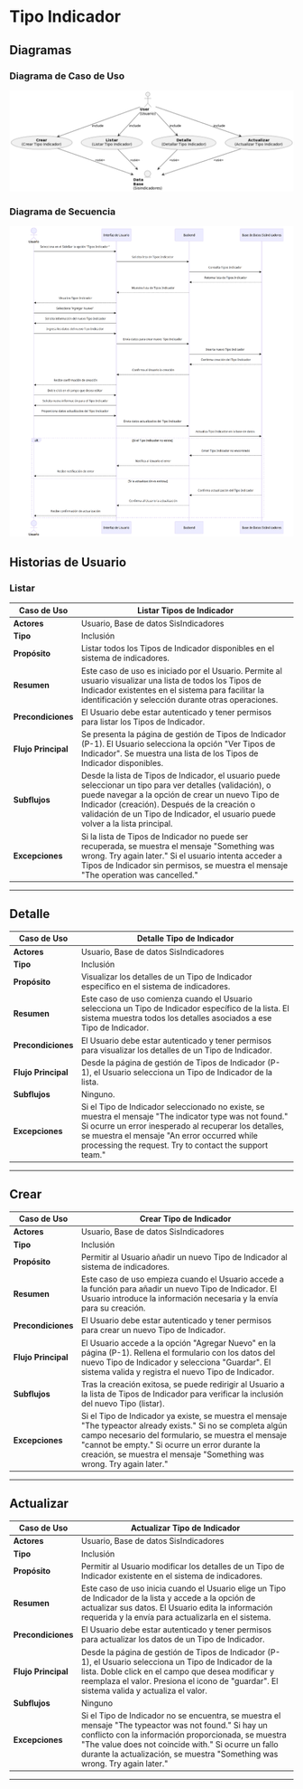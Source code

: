 # Tipo Indicador

## Diagramas

### Diagrama de Caso de Uso

![Diagrama de Caso de Uso](./hu.png)

### Diagrama de Secuencia

![Diagrama de Secuencia](./secuencia.png)

## Historias de Usuario

### Listar

| **Caso de Uso** | Listar Tipos de Indicador |
|---|---|
| **Actores** | Usuario, Base de datos SisIndicadores |
| **Tipo** | Inclusión |
| **Propósito** | Listar todos los Tipos de Indicador disponibles en el sistema de indicadores. |
| **Resumen** | Este caso de uso es iniciado por el Usuario. Permite al usuario visualizar una lista de todos los Tipos de Indicador existentes en el sistema para facilitar la identificación y selección durante otras operaciones. |
| **Precondiciones** | El Usuario debe estar autenticado y tener permisos para listar los Tipos de Indicador. |
| **Flujo Principal** | Se presenta la página de gestión de Tipos de Indicador (P-1). El Usuario selecciona la opción "Ver Tipos de Indicador". Se muestra una lista de los Tipos de Indicador disponibles. |
| **Subflujos** | Desde la lista de Tipos de Indicador, el usuario puede seleccionar un tipo para ver detalles (validación), o puede navegar a la opción de crear un nuevo Tipo de Indicador (creación). Después de la creación o validación de un Tipo de Indicador, el usuario puede volver a la lista principal. |
| **Excepciones** | Si la lista de Tipos de Indicador no puede ser recuperada, se muestra el mensaje "Something was wrong. Try again later." Si el usuario intenta acceder a Tipos de Indicador sin permisos, se muestra el mensaje "The operation was cancelled." |
---

## Detalle

| **Caso de Uso** | Detalle Tipo de Indicador |
|---|---|
| **Actores** | Usuario, Base de datos SisIndicadores |
| **Tipo** | Inclusión |
| **Propósito** | Visualizar los detalles de un Tipo de Indicador específico en el sistema de indicadores. |
| **Resumen** | Este caso de uso comienza cuando el Usuario selecciona un Tipo de Indicador específico de la lista. El sistema muestra todos los detalles asociados a ese Tipo de Indicador. |
| **Precondiciones** | El Usuario debe estar autenticado y tener permisos para visualizar los detalles de un Tipo de Indicador. |
| **Flujo Principal** | Desde la página de gestión de Tipos de Indicador (P-1), el Usuario selecciona un Tipo de Indicador de la lista. |
| **Subflujos** | Ninguno. |
| **Excepciones** | Si el Tipo de Indicador seleccionado no existe, se muestra el mensaje "The indicator type was not found." Si ocurre un error inesperado al recuperar los detalles, se muestra el mensaje "An error occurred while processing the request. Try to contact the support team." |
---

## Crear

| **Caso de Uso** | Crear Tipo de Indicador |
|---|---|
| **Actores** | Usuario, Base de datos SisIndicadores |
| **Tipo** | Inclusión |
| **Propósito** | Permitir al Usuario añadir un nuevo Tipo de Indicador al sistema de indicadores. |
| **Resumen** | Este caso de uso empieza cuando el Usuario accede a la función para añadir un nuevo Tipo de Indicador. El Usuario introduce la información necesaria y la envía para su creación. |
| **Precondiciones** | El Usuario debe estar autenticado y tener permisos para crear un nuevo Tipo de Indicador. |
| **Flujo Principal** | El Usuario accede a la opción "Agregar Nuevo" en la página (P-1). Rellena el formulario con los datos del nuevo Tipo de Indicador y selecciona "Guardar". El sistema valida y registra el nuevo Tipo de Indicador. |
| **Subflujos** | Tras la creación exitosa, se puede redirigir al Usuario a la lista de Tipos de Indicador para verificar la inclusión del nuevo Tipo (listar). |
| **Excepciones** | Si el Tipo de Indicador ya existe, se muestra el mensaje "The typeactor already exists." Si no se completa algún campo necesario del formulario, se muestra el mensaje "cannot be empty." Si ocurre un error durante la creación, se muestra el mensaje "Something was wrong. Try again later." |
---

## Actualizar

| **Caso de Uso** | Actualizar Tipo de Indicador |
|---|---|
| **Actores** | Usuario, Base de datos SisIndicadores |
| **Tipo** | Inclusión |
| **Propósito** | Permitir al Usuario modificar los detalles de un Tipo de Indicador existente en el sistema de indicadores. |
| **Resumen** | Este caso de uso inicia cuando el Usuario elige un Tipo de Indicador de la lista y accede a la opción de actualizar sus datos. El Usuario edita la información requerida y la envía para actualizarla en el sistema. |
| **Precondiciones** | El Usuario debe estar autenticado y tener permisos para actualizar los datos de un Tipo de Indicador. |
| **Flujo Principal** | Desde la página de gestión de Tipos de Indicador (P-1), el Usuario selecciona un Tipo de Indicador de la lista. Doble click en el campo que desea modificar y reemplaza el valor. Presiona el icono de "guardar". El sistema valida y actualiza el valor. |
| **Subflujos** | Ninguno |
| **Excepciones** | Si el Tipo de Indicador no se encuentra, se muestra el mensaje "The typeactor was not found." Si hay un conflicto con la información proporcionada, se muestra "The value does not coincide with." Si ocurre un fallo durante la actualización, se muestra "Something was wrong. Try again later." |
---
